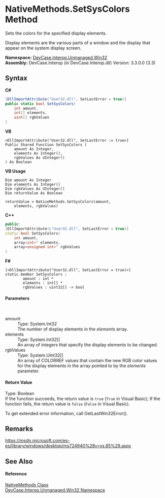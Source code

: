 # NativeMethods.SetSysColors Method 
 

Sets the colors for the specified display elements. 

 Display elements are the various parts of a window and the display that appear on the system display screen.

**Namespace:**&nbsp;<a href="N_DevCase_Interop_Unmanaged_Win32">DevCase.Interop.Unmanaged.Win32</a><br />**Assembly:**&nbsp;DevCase.Interop (in DevCase.Interop.dll) Version: 3.3.0.0 (3.3)

## Syntax

**C#**<br />
``` C#
[DllImportAttribute("User32.dll", SetLastError = true)]
public static bool SetSysColors(
	int amount,
	int[] elements,
	uint[] rgbValues
)
```

**VB**<br />
``` VB
<DllImportAttribute("User32.dll", SetLastError := true>]
Public Shared Function SetSysColors ( 
	amount As Integer,
	elements As Integer(),
	rgbValues As UInteger()
) As Boolean
```

**VB Usage**<br />
``` VB Usage
Dim amount As Integer
Dim elements As Integer()
Dim rgbValues As UInteger()
Dim returnValue As Boolean

returnValue = NativeMethods.SetSysColors(amount, 
	elements, rgbValues)
```

**C++**<br />
``` C++
public:
[DllImportAttribute(L"User32.dll", SetLastError = true)]
static bool SetSysColors(
	int amount, 
	array<int>^ elements, 
	array<unsigned int>^ rgbValues
)
```

**F#**<br />
``` F#
[<DllImportAttribute("User32.dll", SetLastError = true)>]
static member SetSysColors : 
        amount : int * 
        elements : int[] * 
        rgbValues : uint32[] -> bool 

```


#### Parameters
&nbsp;<dl><dt>amount</dt><dd>Type: System.Int32<br />The number of display elements in the *elements* array.</dd><dt>elements</dt><dd>Type: System.Int32[]<br />An array of integers that specify the display elements to be changed.</dd><dt>rgbValues</dt><dd>Type: System.UInt32[]<br />An array of COLORREF values that contain the new RGB color values for the display elements in the array pointed to by the *elements* parameter.</dd></dl>

#### Return Value
Type: Boolean<br />If the function succeeds, the return value is `true` (`True` in Visual Basic); If the function fails, the return value is `false` (`False` in Visual Basic). 

 To get extended error information, call GetLastWin32Error().

## Remarks
<a href="https://msdn.microsoft.com/es-es/library/windows/desktop/ms724940%28v=vs.85%29.aspx" target="_blank">https://msdn.microsoft.com/es-es/library/windows/desktop/ms724940%28v=vs.85%29.aspx</a>

## See Also


#### Reference
<a href="T_DevCase_Interop_Unmanaged_Win32_NativeMethods">NativeMethods Class</a><br /><a href="N_DevCase_Interop_Unmanaged_Win32">DevCase.Interop.Unmanaged.Win32 Namespace</a><br />